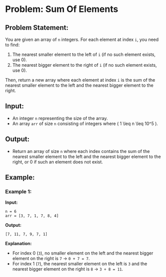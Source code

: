 
# Problem: Sum Of Elements

## Problem Statement:
You are given an array of `n` integers. For each element at index `i`, you need to find:
1. The nearest smaller element to the left of `i` (if no such element exists, use 0).
2. The nearest bigger element to the right of `i` (if no such element exists, use 0).

Then, return a new array where each element at index `i` is the sum of the nearest smaller element to the left and the nearest bigger element to the right.

## Input:
- An integer `n` representing the size of the array.
- An array `arr` of size `n` consisting of integers where \( 1 \leq n \leq 10^5 \).

## Output:
- Return an array of size `n` where each index contains the sum of the nearest smaller element to the left and the nearest bigger element to the right, or 0 if such an element does not exist.

## Example:

### Example 1:

**Input:**
```
n = 6
arr = [3, 7, 1, 7, 8, 4]
```

**Output:**
```
[7, 11, 7, 9, 7, 1]
```

**Explanation:**
- For index 0 (`3`), no smaller element on the left and the nearest bigger element on the right is `7` → `0 + 7 = 7`.
- For index 1 (`7`), the nearest smaller element on the left is `3` and the nearest bigger element on the right is `8` → `3 + 8 = 11`.
